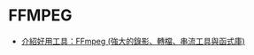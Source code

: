 # FFMPEG

* [介紹好用工具：FFmpeg (強大的錄影、轉檔、串流工具與函式庫)
](https://blog.miniasp.com/post/2022/10/08/Useful-tool-FFmpeg)
